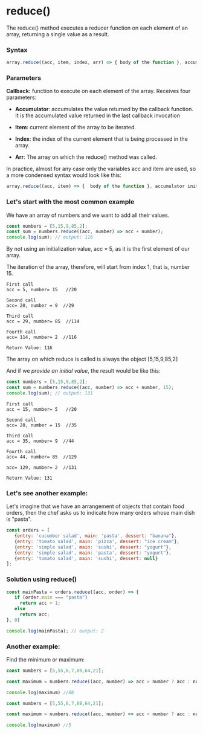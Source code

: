 # reduce()

The reduce() method executes a reducer function on each element of an array, returning a single value as a result.

### Syntax
``` js
array.reduce((acc, item, index, arr) => { body of the function }, accumulator initiator)
```
### Parameters

**Callback:** function to execute on each element of the array. Receives four parameters:

- **Accumulator**: accumulates the value returned by the callback function. It is the accumulated value returned in the last callback invocation

- **Item**: current element of the array to be iterated.

- **Index**: the index of the current element that is being processed in the array.

- **Arr**: The array on which the reduce() method was called.

In practice, almost for any case only the variables acc and item are used, so a more condensed syntax would look like this:
```js
array.reduce((acc, item) => {  body of the function }, accumulator initiator)
```

### Let's start with the most common example

We have an array of numbers and we want to add all their values.
```js
const numbers = [5,15,9,85,2];
const sum = numbers.reduce((acc, number) => acc + number);
console.log(sum); // output: 116
```

By not using an initialization value, acc = 5, as it is the first element of our array.

The iteration of the array, therefore, will start from index 1, that is, number 15.
~~~
First call
acc = 5, number= 15   //20

Second call
acc= 20, number = 9  //29

Third call
acc = 29, number= 85  //114

Fourth call
acc= 114, number= 2  //116

Return Value: 116 
~~~
The array on which reduce is called is always the object  [5,15,9,85,2]

And if we *provide an initial value*, the result would be like this:

```js
const numbers = [5,15,9,85,2];
const sum = numbers.reduce((acc, number) => acc + number, 15);
console.log(sum); // output: 131
```
~~~
First call
acc = 15, number= 5   //20

Second call
acc= 20, number = 15  //35

Third call
acc = 35, number= 9  //44

Fourth call
acc= 44, number= 85  //129

acc= 129, number= 2  //131

Return Value: 131
~~~

### Let's see another example:

Let's imagine that we have an arrangement of objects that contain food orders, then the chef asks us to indicate how many orders whose main dish is "pasta".

```js
const orders = [
   {entry: 'cucumber salad', main: 'pasta', dessert: "banana"},
   {entry: 'tomato salad', main: 'pizza', dessert: "ice cream"},
   {entry: 'simple salad', main: 'sushi', dessert: "yogurt"},
   {entry: 'simple salad', main: 'pasta', dessert: "yogurt"},
   {entry: 'tomato salad', main: 'sushi', dessert: null}
];
```
 ### Solution using reduce()

```js 
const mainPasta = orders.reduce((acc, order) => {
   if (order.main === "pasta")
     return acc + 1;
   else
     return acc;
}, 0)

console.log(mainPasta); // output: 2
```
### Another example:

Find the minimum or maximum:

```js
const numbers = [5,55,6,7,88,64,21];

const maximum = numbers.reduce((acc, number) => acc > number ? acc : number)

console.log(maximum) //88

```
```js
const numbers = [5,55,6,7,88,64,21];

const maximum = numbers.reduce((acc, number) => acc < number ? acc : number)

console.log(maximum) //5
```